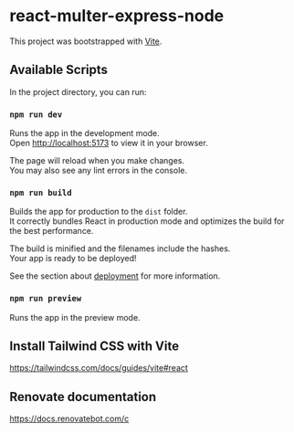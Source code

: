 # react-multer-express-node

This project was bootstrapped with [Vite](https://vitejs.dev/guide/#getting-started).

## Available Scripts

In the project directory, you can run:

### `npm run dev`

Runs the app in the development mode.\
Open [http://localhost:5173](http://localhost:5173) to view it in your browser.

The page will reload when you make changes.\
You may also see any lint errors in the console.

### `npm run build`

Builds the app for production to the `dist` folder.\
It correctly bundles React in production mode and optimizes the build for the best performance.

The build is minified and the filenames include the hashes.\
Your app is ready to be deployed!

See the section about [deployment](https://facebook.github.io/create-react-app/docs/deployment) for more information.

### `npm run preview`

Runs the app in the preview mode.

## Install Tailwind CSS with Vite

<https://tailwindcss.com/docs/guides/vite#react>

## Renovate documentation

<https://docs.renovatebot.com/c>
